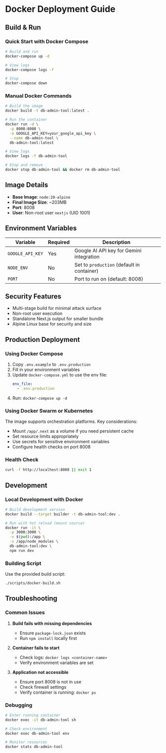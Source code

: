 # Docker Deployment Guide

## Build & Run

### Quick Start with Docker Compose
```bash
# Build and run
docker-compose up -d

# View logs
docker-compose logs -f

# Stop
docker-compose down
```

### Manual Docker Commands
```bash
# Build the image
docker build -t db-admin-tool:latest .

# Run the container
docker run -d \
  -p 8008:8008 \
  -e GOOGLE_API_KEY=your_google_api_key \
  --name db-admin-tool \
  db-admin-tool:latest

# View logs
docker logs -f db-admin-tool

# Stop and remove
docker stop db-admin-tool && docker rm db-admin-tool
```

## Image Details

- **Base Image**: `node:20-alpine`
- **Final Image Size**: ~203MB
- **Port**: 8008
- **User**: Non-root user `nextjs` (UID 1001)

## Environment Variables

| Variable | Required | Description |
|----------|----------|-------------|
| `GOOGLE_API_KEY` | Yes | Google AI API key for Gemini integration |
| `NODE_ENV` | No | Set to `production` (default in container) |
| `PORT` | No | Port to run on (default: 8008) |

## Security Features

- Multi-stage build for minimal attack surface
- Non-root user execution
- Standalone Next.js output for smaller bundle
- Alpine Linux base for security and size

## Production Deployment

### Using Docker Compose
1. Copy `.env.example` to `.env.production`
2. Fill in your environment variables
3. Update `docker-compose.yml` to use the env file:
   ```yaml
   env_file:
     - .env.production
   ```
4. Run: `docker-compose up -d`

### Using Docker Swarm or Kubernetes
The image supports orchestration platforms. Key considerations:
- Mount `/app/.next` as a volume if you need persistent cache
- Set resource limits appropriately
- Use secrets for sensitive environment variables
- Configure health checks on port 8008

### Health Check
```bash
curl -f http://localhost:8008 || exit 1
```

## Development

### Local Development with Docker
```bash
# Build development version
docker build --target builder -t db-admin-tool:dev .

# Run with hot reload (mount source)
docker run -it \
  -p 3000:3000 \
  -v $(pwd):/app \
  -v /app/node_modules \
  db-admin-tool:dev \
  npm run dev
```

### Building Script
Use the provided build script:
```bash
./scripts/docker-build.sh
```

## Troubleshooting

### Common Issues

1. **Build fails with missing dependencies**
   - Ensure `package-lock.json` exists
   - Run `npm install` locally first

2. **Container fails to start**
   - Check logs: `docker logs <container-name>`
   - Verify environment variables are set

3. **Application not accessible**
   - Ensure port 8008 is not in use
   - Check firewall settings
   - Verify container is running: `docker ps`

### Debugging
```bash
# Enter running container
docker exec -it db-admin-tool sh

# Check environment
docker exec db-admin-tool env

# Monitor resources
docker stats db-admin-tool
``` 
